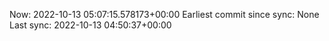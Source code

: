 Now: 2022-10-13 05:07:15.578173+00:00 Earliest commit since sync: None Last sync: 2022-10-13 04:50:37+00:00
